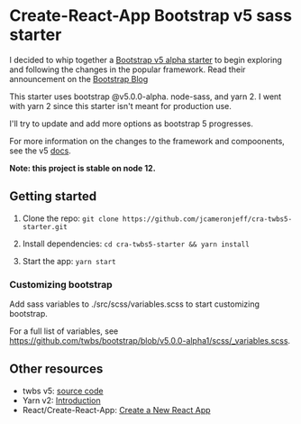 # Create-React-App Bootstrap v5 sass starter

I decided to whip together a [Bootstrap v5 alpha starter](https://github.com/jcameronjeff/cra-twbs5-starter) to begin exploring and following the changes in the popular framework. Read their announcement on the [Bootstrap Blog](https://blog.getbootstrap.com/2020/06/16/bootstrap-5-alpha/)

This starter uses bootstrap @v5.0.0-alpha. node-sass, and yarn 2. I went with yarn 2 since this starter isn't meant for production use.

I'll try to update and add more options as bootstrap 5 progresses.

For more information on the changes to the framework and compoonents, see the v5 [docs](https://v5.getbootstrap.com/docs/5.0/getting-started/introduction/).

**Note: this project is stable on node 12.**

## Getting started

1. Clone the repo: `git clone https://github.com/jcameronjeff/cra-twbs5-starter.git`

2. Install dependencies: `cd cra-twbs5-starter && yarn install`

3. Start the app: `yarn start`

### Customizing bootstrap

Add sass variables to ./src/scss/variables.scss to start customizing bootstrap.

For a full list of variables, see https://github.com/twbs/bootstrap/blob/v5.0.0-alpha1/scss/_variables.scss.

## Other resources

- twbs v5: [source code](https://github.com/twbs/bootstrap/tree/v5.0.0-alpha1)
- Yarn v2: [Introduction](https://yarnpkg.com/getting-started/)
- React/Create-React-App: [Create a New React App](https://reactjs.org/docs/create-a-new-react-app.html)
